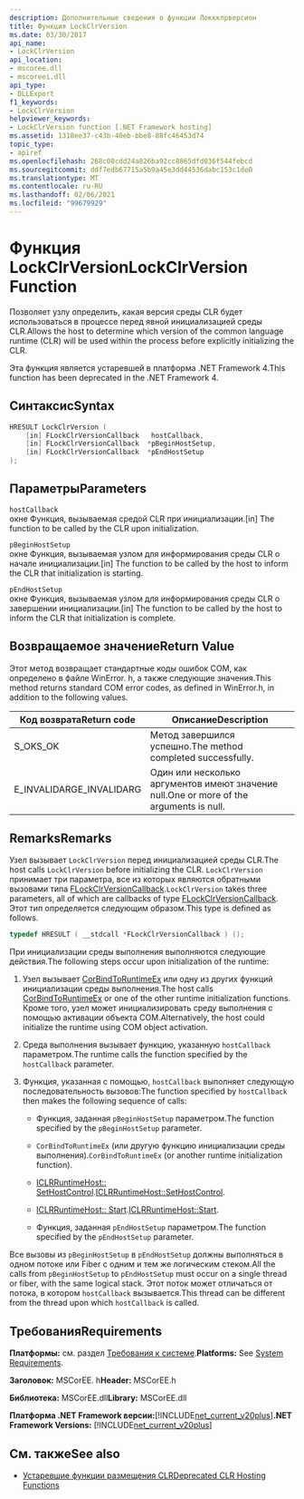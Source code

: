 ```yaml
---
description: Дополнительные сведения о функции Локкклрверсион
title: Функция LockClrVersion
ms.date: 03/30/2017
api_name:
- LockClrVersion
api_location:
- mscoree.dll
- mscoreei.dll
api_type:
- DLLExport
f1_keywords:
- LockClrVersion
helpviewer_keywords:
- LockClrVersion function [.NET Framework hosting]
ms.assetid: 1318ee37-c43b-40eb-bbe8-88fc46453d74
topic_type:
- apiref
ms.openlocfilehash: 268c08cdd24a826ba92cc8865dfd036f544febcd
ms.sourcegitcommit: ddf7edb67715a5b9a45e3dd44536dabc153c1de0
ms.translationtype: MT
ms.contentlocale: ru-RU
ms.lasthandoff: 02/06/2021
ms.locfileid: "99679929"
---
```

# <a name="lockclrversion-function"></a><span data-ttu-id="65918-103">Функция LockClrVersion</span><span class="sxs-lookup"><span data-stu-id="65918-103">LockClrVersion Function</span></span>

<span data-ttu-id="65918-104">Позволяет узлу определить, какая версия среды CLR будет использоваться в процессе перед явной инициализацией среды CLR.</span><span class="sxs-lookup"><span data-stu-id="65918-104">Allows the host to determine which version of the common language runtime (CLR) will be used within the process before explicitly initializing the CLR.</span></span>  
  
 <span data-ttu-id="65918-105">Эта функция является устаревшей в платформа .NET Framework 4.</span><span class="sxs-lookup"><span data-stu-id="65918-105">This function has been deprecated in the .NET Framework 4.</span></span>  
  
## <a name="syntax"></a><span data-ttu-id="65918-106">Синтаксис</span><span class="sxs-lookup"><span data-stu-id="65918-106">Syntax</span></span>  
  
```cpp  
HRESULT LockClrVersion (  
    [in] FLockClrVersionCallback   hostCallback,  
    [in] FLockClrVersionCallback  *pBeginHostSetup,  
    [in] FLockClrVersionCallback  *pEndHostSetup  
);  
```  
  
## <a name="parameters"></a><span data-ttu-id="65918-107">Параметры</span><span class="sxs-lookup"><span data-stu-id="65918-107">Parameters</span></span>  

 `hostCallback`  
 <span data-ttu-id="65918-108">окне Функция, вызываемая средой CLR при инициализации.</span><span class="sxs-lookup"><span data-stu-id="65918-108">[in] The function to be called by the CLR upon initialization.</span></span>  
  
 `pBeginHostSetup`  
 <span data-ttu-id="65918-109">окне Функция, вызываемая узлом для информирования среды CLR о начале инициализации.</span><span class="sxs-lookup"><span data-stu-id="65918-109">[in] The function to be called by the host to inform the CLR that initialization is starting.</span></span>  
  
 `pEndHostSetup`  
 <span data-ttu-id="65918-110">окне Функция, вызываемая узлом для информирования среды CLR о завершении инициализации.</span><span class="sxs-lookup"><span data-stu-id="65918-110">[in] The function to be called by the host to inform the CLR that initialization is complete.</span></span>  
  
## <a name="return-value"></a><span data-ttu-id="65918-111">Возвращаемое значение</span><span class="sxs-lookup"><span data-stu-id="65918-111">Return Value</span></span>  

 <span data-ttu-id="65918-112">Этот метод возвращает стандартные коды ошибок COM, как определено в файле WinError. h, а также следующие значения.</span><span class="sxs-lookup"><span data-stu-id="65918-112">This method returns standard COM error codes, as defined in WinError.h, in addition to the following values.</span></span>  
  
|<span data-ttu-id="65918-113">Код возврата</span><span class="sxs-lookup"><span data-stu-id="65918-113">Return code</span></span>|<span data-ttu-id="65918-114">Описание</span><span class="sxs-lookup"><span data-stu-id="65918-114">Description</span></span>|  
|-----------------|-----------------|  
|<span data-ttu-id="65918-115">S_OK</span><span class="sxs-lookup"><span data-stu-id="65918-115">S_OK</span></span>|<span data-ttu-id="65918-116">Метод завершился успешно.</span><span class="sxs-lookup"><span data-stu-id="65918-116">The method completed successfully.</span></span>|  
|<span data-ttu-id="65918-117">E_INVALIDARG</span><span class="sxs-lookup"><span data-stu-id="65918-117">E_INVALIDARG</span></span>|<span data-ttu-id="65918-118">Один или несколько аргументов имеют значение null.</span><span class="sxs-lookup"><span data-stu-id="65918-118">One or more of the arguments is null.</span></span>|  
  
## <a name="remarks"></a><span data-ttu-id="65918-119">Remarks</span><span class="sxs-lookup"><span data-stu-id="65918-119">Remarks</span></span>  

 <span data-ttu-id="65918-120">Узел вызывает `LockClrVersion` перед инициализацией среды CLR.</span><span class="sxs-lookup"><span data-stu-id="65918-120">The host calls `LockClrVersion` before initializing the CLR.</span></span> <span data-ttu-id="65918-121">`LockClrVersion` принимает три параметра, все из которых являются обратными вызовами типа [FLockClrVersionCallback](flockclrversioncallback-function-pointer.md).</span><span class="sxs-lookup"><span data-stu-id="65918-121">`LockClrVersion` takes three parameters, all of which are callbacks of type [FLockClrVersionCallback](flockclrversioncallback-function-pointer.md).</span></span> <span data-ttu-id="65918-122">Этот тип определяется следующим образом.</span><span class="sxs-lookup"><span data-stu-id="65918-122">This type is defined as follows.</span></span>  
  
```cpp  
typedef HRESULT ( __stdcall *FLockClrVersionCallback ) ();  
```  
  
 <span data-ttu-id="65918-123">При инициализации среды выполнения выполняются следующие действия.</span><span class="sxs-lookup"><span data-stu-id="65918-123">The following steps occur upon initialization of the runtime:</span></span>  
  
1. <span data-ttu-id="65918-124">Узел вызывает [CorBindToRuntimeEx](corbindtoruntimeex-function.md) или одну из других функций инициализации среды выполнения.</span><span class="sxs-lookup"><span data-stu-id="65918-124">The host calls [CorBindToRuntimeEx](corbindtoruntimeex-function.md) or one of the other runtime initialization functions.</span></span> <span data-ttu-id="65918-125">Кроме того, узел может инициализировать среду выполнения с помощью активации объекта COM.</span><span class="sxs-lookup"><span data-stu-id="65918-125">Alternatively, the host could initialize the runtime using COM object activation.</span></span>  
  
2. <span data-ttu-id="65918-126">Среда выполнения вызывает функцию, указанную `hostCallback` параметром.</span><span class="sxs-lookup"><span data-stu-id="65918-126">The runtime calls the function specified by the `hostCallback` parameter.</span></span>  
  
3. <span data-ttu-id="65918-127">Функция, указанная с помощью, `hostCallback` выполняет следующую последовательность вызовов:</span><span class="sxs-lookup"><span data-stu-id="65918-127">The function specified by `hostCallback` then makes the following sequence of calls:</span></span>  
  
    - <span data-ttu-id="65918-128">Функция, заданная `pBeginHostSetup` параметром.</span><span class="sxs-lookup"><span data-stu-id="65918-128">The function specified by the `pBeginHostSetup` parameter.</span></span>  
  
    - <span data-ttu-id="65918-129">`CorBindToRuntimeEx` (или другую функцию инициализации среды выполнения).</span><span class="sxs-lookup"><span data-stu-id="65918-129">`CorBindToRuntimeEx` (or another runtime initialization function).</span></span>  
  
    - <span data-ttu-id="65918-130">[ICLRRuntimeHost:: SetHostControl](iclrruntimehost-sethostcontrol-method.md).</span><span class="sxs-lookup"><span data-stu-id="65918-130">[ICLRRuntimeHost::SetHostControl](iclrruntimehost-sethostcontrol-method.md).</span></span>  
  
    - <span data-ttu-id="65918-131">[ICLRRuntimeHost:: Start](iclrruntimehost-start-method.md).</span><span class="sxs-lookup"><span data-stu-id="65918-131">[ICLRRuntimeHost::Start](iclrruntimehost-start-method.md).</span></span>  
  
    - <span data-ttu-id="65918-132">Функция, заданная `pEndHostSetup` параметром.</span><span class="sxs-lookup"><span data-stu-id="65918-132">The function specified by the `pEndHostSetup` parameter.</span></span>  
  
 <span data-ttu-id="65918-133">Все вызовы из `pBeginHostSetup` в `pEndHostSetup` должны выполняться в одном потоке или Fiber с одним и тем же логическим стеком.</span><span class="sxs-lookup"><span data-stu-id="65918-133">All the calls from `pBeginHostSetup` to `pEndHostSetup` must occur on a single thread or fiber, with the same logical stack.</span></span> <span data-ttu-id="65918-134">Этот поток может отличаться от потока, в котором `hostCallback` вызывается.</span><span class="sxs-lookup"><span data-stu-id="65918-134">This thread can be different from the thread upon which `hostCallback` is called.</span></span>  
  
## <a name="requirements"></a><span data-ttu-id="65918-135">Требования</span><span class="sxs-lookup"><span data-stu-id="65918-135">Requirements</span></span>  

 <span data-ttu-id="65918-136">**Платформы:** см. раздел [Требования к системе](../../get-started/system-requirements.md).</span><span class="sxs-lookup"><span data-stu-id="65918-136">**Platforms:** See [System Requirements](../../get-started/system-requirements.md).</span></span>  
  
 <span data-ttu-id="65918-137">**Заголовок:** MSCorEE. h</span><span class="sxs-lookup"><span data-stu-id="65918-137">**Header:** MSCorEE.h</span></span>  
  
 <span data-ttu-id="65918-138">**Библиотека:** MSCorEE.dll</span><span class="sxs-lookup"><span data-stu-id="65918-138">**Library:** MSCorEE.dll</span></span>  
  
 <span data-ttu-id="65918-139">**Платформа .NET Framework версии:**[!INCLUDE[net_current_v20plus](../../../../includes/net-current-v20plus-md.md)]</span><span class="sxs-lookup"><span data-stu-id="65918-139">**.NET Framework Versions:** [!INCLUDE[net_current_v20plus](../../../../includes/net-current-v20plus-md.md)]</span></span>  
  
## <a name="see-also"></a><span data-ttu-id="65918-140">См. также</span><span class="sxs-lookup"><span data-stu-id="65918-140">See also</span></span>

- [<span data-ttu-id="65918-141">Устаревшие функции размещения CLR</span><span class="sxs-lookup"><span data-stu-id="65918-141">Deprecated CLR Hosting Functions</span></span>](deprecated-clr-hosting-functions.md)

